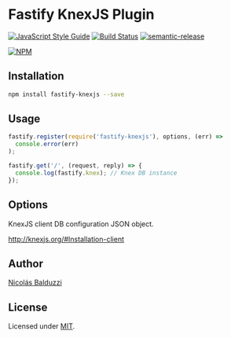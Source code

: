 # Fastify KnexJS Plugin

[![JavaScript Style Guide](https://img.shields.io/badge/code_style-standard-brightgreen.svg)](https://standardjs.com)
[![Build Status](https://travis-ci.org/nbalduzzi/fastify-knexjs.svg?branch=master)](https://travis-ci.org/nbalduzzi/fastify-knexjs)
[![semantic-release](https://img.shields.io/badge/%20%20%F0%9F%93%A6%F0%9F%9A%80-semantic--release-e10079.svg)](https://github.com/semantic-release/semantic-release)

[![NPM](https://nodei.co/npm/fastify-knexjs.png?downloads=true&downloadRank=true&stars=true)](https://nodei.co/npm/fastify-knexjs/)

## Installation

```bash
npm install fastify-knexjs --save
```

## Usage

```javascript
fastify.register(require('fastify-knexjs'), options, (err) =>
  console.error(err)
);

fastify.get('/', (request, reply) => {
  console.log(fastify.knex); // Knex DB instance
});
```

## Options

KnexJS client DB configuration JSON object.

<http://knexjs.org/#Installation-client>

## Author

[Nicolás Balduzzi](nico.balduzzi@gmail.com)

## License

Licensed under [MIT](./LICENSE).
